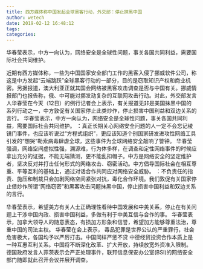 ```yaml
---
title: 西方媒体称中国发起全球黑客行动，外交部：停止抹黑中国
author: wetech
date: 2019-02-12 16:48:12
tags: 
categories: 
---
```

华春莹表示，中方一向认为，网络安全是全球性问题，事关各国共同利益，需要国际社会共同维护。
<!-- more -->
近期有西方媒体称，一些为中国国家安全部门工作的黑客入侵了挪威软件公司，称这是中方发起“云端跳跃”全球黑客行动的一部分，目的是窃取知识产权和商业机密。另据报道，澳大利亚正就其国会网络被黑客攻击调查是否与中国有关。挪威情报部门也报告称，俄、中可能对挪发动复杂的互联网攻击行动。对此，外交部发言人华春莹在今天（12日）的例行记者会上表示，有关报道无非是美国抹黑中国的系列行动之一，中方敦促有关国家停止此类炒作，停止损害中国利益和双边关系的言行。
华春莹表示，中方一向认为，网络安全是全球性问题，事关各国共同利益，需要国际社会共同维护。
：真正长期关心网络安全问题的人一定不会忘记棱镜门事件，也应该听说过“方程式组织”，更应该知道个别国家研发进攻性网络工具引发的“想哭”勒索病毒肆虐全球，这些事件为全球网络安全敲响了警钟。
华春莹强调，网络空间虚拟性强，溯源难，行为体多样，在调查和定性网络事件的时候应拿出充分的证据，不能无端猜测，更不能乱扣帽子。中方是网络安全的坚定维护者，坚决反对并打击任何形式的网络攻击、窃密活动。中方倡导国际社会在相互尊重、平等互利的基础上，通过对话合作共同应对网络安全威胁。
：不负责任的指责、施压和制裁只会加剧网络空间紧张对抗，毒化合作环境。我们敦促有关国家停止借炒作所谓“网络窃密”和黑客攻击问题抹黑中国，停止损害中国利益和双边关系的言行。
 
 
华春莹表示，希望美方有关人士正确理性看待中国发展和中美关系，停止在有关问题上干涉中国内政、损害中国利益，多做有利于中美互信与合作的事。
华春莹表示，加拿大领导人的随意表态，有损加方形象和信誉，希望加方能够尊重法治，尊重中国的司法主权。
华春莹在会上表示， 毒品犯罪是世界公认的严重罪行，社会危害极大，各国均予以严厉打击。中国同样严惩不贷
中德经贸投资合作本质上是一种互惠互利关系。中国将不断深化改革、扩大开放，持续放宽外资准入限制。
德国政府发言人菲茨表示会严正处理事件，联邦信息保安办公室(BSI)的网络安全部门随即就此召开会议并展开调查。
